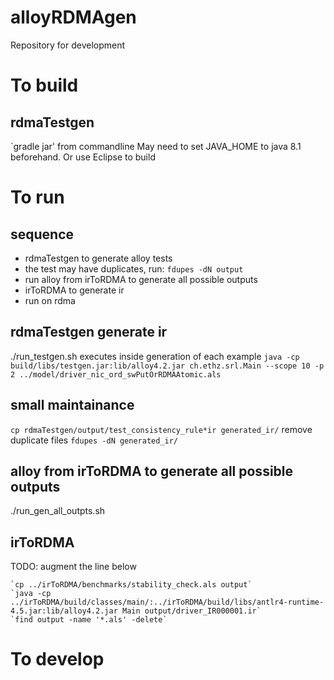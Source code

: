 # alloyRDMAgen
Repository for development

# To build
## rdmaTestgen
`gradle jar' from commandline
May need to set JAVA_HOME to java 8.1 beforehand.
Or use Eclipse to build

# To run 
## sequence
- rdmaTestgen to generate alloy tests
- the test may have duplicates, run: `fdupes -dN output`
- run alloy from irToRDMA to generate all possible outputs 
- irToRDMA to generate ir 
- run on rdma

## rdmaTestgen generate ir
./run_testgen.sh
executes inside generation of each example
`java -cp build/libs/testgen.jar:lib/alloy4.2.jar ch.ethz.srl.Main --scope 10 -p 2 ../model/driver_nic_ord_swPutOrRDMAAtomic.als`

## small maintainance
`cp rdmaTestgen/output/test_consistency_rule*ir generated_ir/`
remove duplicate files
`fdupes -dN generated_ir/`

## alloy from irToRDMA to generate all possible outputs 
./run_gen_all_outpts.sh

## irToRDMA 
TODO: augment the line below

    `cp ../irToRDMA/benchmarks/stability_check.als output`
    `java -cp ../irToRDMA/build/classes/main/:../irToRDMA/build/libs/antlr4-runtime-4.5.jar:lib/alloy4.2.jar Main output/driver_IR000001.ir`
    `find output -name '*.als' -delete`

# To develop

